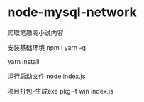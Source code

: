 # node-mysql-network

爬取笔趣阁小说内容

安装基础环境
npm i yarn -g

yarn install

运行启动文件
node index.js


项目打包-生成exe
pkg -t win index.js

